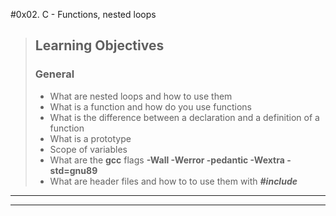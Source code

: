 #0x02. C - Functions, nested loops
> ## Learning Objectives
> ### General
> - What are nested loops and how to use them
> - What is a function and how do you use functions
> - What is the difference between a declaration and a definition of a function
> - What is a prototype
> - Scope of variables
> - What are the **gcc** flags **-Wall -Werror -pedantic -Wextra -std=gnu89**
> - What are header files and how to to use them with ***#include***
***
***
